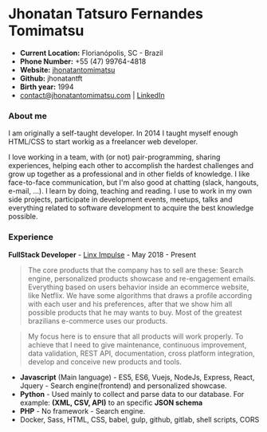 # Jhonatan Tatsuro Fernandes Tomimatsu

- **Current Location:** Florianópolis, SC - Brazil
- **Phone Number:** +55 (47) 99764-4818
- **Website:** [jhonatantomimatsu](http://jhonatantomimatsu.com)
- **Github:** jhonatantft
- **Birth year:** 1994
- contact@jhonatantomimatsu.com | [LinkedIn](https://www.linkedin.com/in/jhonatantomimatsu/)

### About me
I am originally a self-taught developer. In 2014 I taught myself enough HTML/CSS to start workig as a freelancer web developer.

I love working in a team, with (or not) pair-programming, sharing experiences, helping each other to accomplish the hardest challenges and grow up together as a professional and in other fields of knowledge. I like face-to-face communication, but I'm also good at chatting (slack, hangouts, e-mail, ...). I learn by doing, teaching and reading. I use to work in my own side projects, participate in development events, meetups, talks and everything related to software development to acquire the best knowledge possible.

### Experience
**FullStack Developer** -  [Linx Impulse](https://www.linx.com.br/transformacao-digital/linx-impulse/) - May 2018 - Present
> The core products that the company has to sell are these: Search engine, personalized products showcase and re-engagement emails. Everything based on users behavior inside an ecommerce website, like Netflix. We have some algorithms that draws a profile according with each user and his preferences, after that we show him all possible products that he may wants to buy. Most of the greatest brazilians e-commerce uses our products.

> My focus here is to ensure that all products will work properly. To achieve that I need to give maintenance, continuous improvement, data validation, REST API, documentation, cross platform integration, develop and conceive new products and tools.
- **Javascript** (Main language) - ES5, ES6, Vuejs, NodeJs, Express, React, Jquery - Search engine(frontend) and personalized showcase.
- **Python** - Used mainly to collect and parse data to our database. For example: **(XML, CSV, API)** to an specific **JSON schema**
- **PHP** - No framework - Search engine.
- Docker, Sass, HTML, CSS, babel, gulp, github, gitlab, shell scripts, CORS
